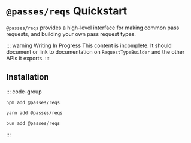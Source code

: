 # `@passes/reqs` Quickstart

`@passes/reqs` provides a high-level interface for making common pass requests, and building your own pass request types.

::: warning Writing In Progress
This content is incomplete. It should document or link to documentation on `RequestTypeBuilder` and the other APIs it exports.
:::

## Installation

::: code-group

```[npm]
npm add @passes/reqs
```

```[yarn]
yarn add @passes/reqs
```

```[bun]
bun add @passes/reqs
```

:::